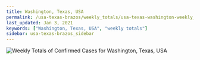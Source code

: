 ```yaml
---
title: Washington, Texas, USA
permalink: /usa-texas-brazos/weekly_totals/usa-texas-washington-weekly_totals.html
last_updated: Jan 3, 2021
keywords: ["Washington, Texas, USA", "weekly totals"]
sidebar: usa-texas-brazos_sidebar
---
```


![Weekly Totals of Confirmed Cases for Washington, Texas, USA](/covid_tracker/images/graphs/usa-texas-washington-weekly_totals_graph.png)
